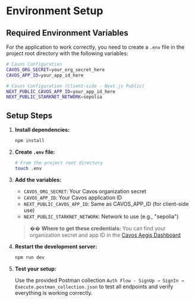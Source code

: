 # Environment Setup

## Required Environment Variables

For the application to work correctly, you need to create a `.env` file in the project root directory with the following variables:

```bash
# Cavos Configuration
CAVOS_ORG_SECRET=your_org_secret_here
CAVOS_APP_ID=your_app_id_here

# Cavos Configuration (Client-side - Next.js Public)
NEXT_PUBLIC_CAVOS_APP_ID=your_app_id_here
NEXT_PUBLIC_STARKNET_NETWORK=sepolia
```

## Setup Steps

1. **Install dependencies:**

   ```bash
   npm install
   ```

2. **Create `.env` file:**

   ```bash
   # From the project root directory
   touch .env
   ```

3. **Add the variables:**

   - `CAVOS_ORG_SECRET`: Your Cavos organization secret
   - `CAVOS_APP_ID`: Your Cavos application ID
   - `NEXT_PUBLIC_CAVOS_APP_ID`: Same as CAVOS_APP_ID (for client-side use)
   - `NEXT_PUBLIC_STARKNET_NETWORK`: Network to use (e.g., "sepolia")

   > **�� Where to get these credentials:** You can find your organization secret and app ID in the [Cavos Aegis Dashboard](https://aegis.cavos.xyz/dashboard)

4. **Restart the development server:**

   ```bash
   npm run dev
   ```

5. **Test your setup:**

   Use the provided Postman collection `Auth Flow - SignUp → SignIn → Execute.postman_collection.json` to test all endpoints and verify everything is working correctly.
